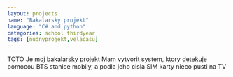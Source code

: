 ```yaml
---
layout: projects
name: "Bakalarsky projekt"
language: "C# and python"
categories: school thirdyear
tags: [nudnyprojekt,velacasu]
---
```



TOTO Je moj bakalarsky projekt
Mam vytvorit system, ktory detekuje pomocou BTS stanice mobily, a podla jeho cisla SIM karty nieco pusti na TV
